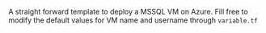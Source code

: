 A straight forward template to deploy a MSSQL VM on Azure. Fill free to modify the default values for VM name and username through `variable.tf`
